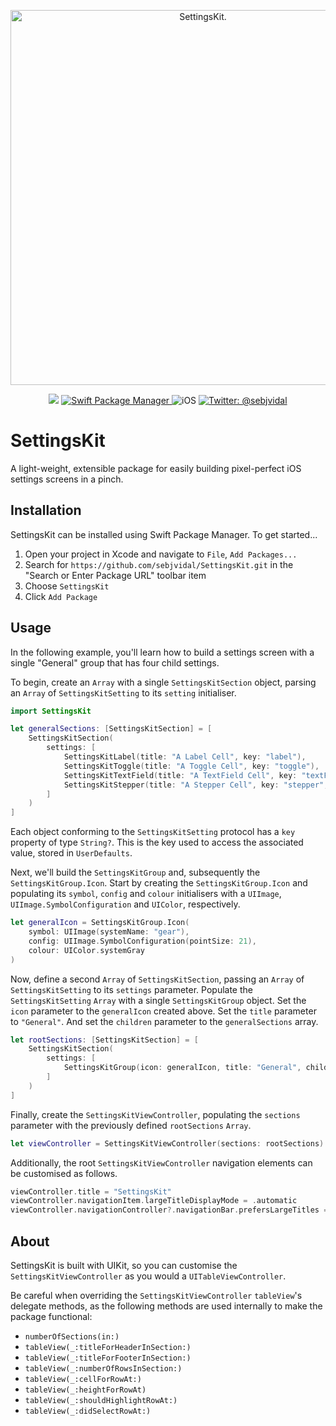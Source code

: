 <p align="center">
    <picture>
        <source media="(prefers-color-scheme: dark)" srcset="https://github.com/sebjvidal/SettingsKit/blob/main/Images/SettingsKit-Dark.png">
        <source media="(prefers-color-scheme: light)" srcset="https://github.com/sebjvidal/SettingsKit/blob/main/Images/SettingsKit-Light.png">
        <img alt="SettingsKit." src="https://github.com/sebjvidal/SettingsKit/blob/main/Images/SettingsKit-Light.png" width="600">
    </picture>
</p>

<p align="center">
    <img src="https://img.shields.io/badge/Swift-5.7-orange.svg" />
    <a href="https://swift.org/package-manager">
        <img src="https://img.shields.io/badge/spm-compatible-brightgreen.svg?style=flat" alt="Swift Package Manager" />
    </a>
     <img src="https://img.shields.io/badge/platforms-iOS, iPadOS-brightgreen.svg?style=flat" alt="iOS" />
    <a href="https://twitter.com/johnsundell">
        <img src="https://img.shields.io/badge/twitter-@sebjvidal-blue.svg?style=flat" alt="Twitter: @sebjvidal" />
    </a>
</p>

# SettingsKit

A light-weight, extensible package for easily building pixel-perfect iOS settings screens in a pinch.

## Installation
SettingsKit can be installed using Swift Package Manager. To get started...
1. Open your project in Xcode and navigate to `File`, `Add Packages...`
2. Search for `https://github.com/sebjvidal/SettingsKit.git` in the "Search or Enter Package URL" toolbar item
3. Choose `SettingsKit`
4. Click `Add Package`

## Usage
In the following example, you'll learn how to build a settings screen with a single "General" group that has four child settings.

To begin, create an `Array` with a single `SettingsKitSection` object, parsing an `Array` of `SettingsKitSetting` to its `setting` initialiser.

```swift
import SettingsKit

let generalSections: [SettingsKitSection] = [
    SettingsKitSection(
        settings: [
            SettingsKitLabel(title: "A Label Cell", key: "label"),
            SettingsKitToggle(title: "A Toggle Cell", key: "toggle"),
            SettingsKitTextField(title: "A TextField Cell", key: "textField"),
            SettingsKitStepper(title: "A Stepper Cell", key: "stepper", min: 0, max: 10)
        ]
    )
]
```
Each object conforming to the `SettingsKitSetting` protocol has a `key` property of type `String?`. This is the key used to access the associated value, stored in `UserDefaults`.

Next, we'll build the `SettingsKitGroup` and, subsequently the `SettingsKitGroup.Icon`. Start by creating the `SettingsKitGroup.Icon` and populating its `symbol`, `config` and `colour` initialisers with a `UIImage`, `UIImage.SymbolConfiguration` and `UIColor`, respectively.

```swift
let generalIcon = SettingsKitGroup.Icon(
    symbol: UIImage(systemName: "gear"),
    config: UIImage.SymbolConfiguration(pointSize: 21),
    colour: UIColor.systemGray
)
```

Now, define a second `Array` of `SettingsKitSection`, passing an `Array` of `SettingsKitSetting` to its `settings` parameter. Populate the `SettingsKitSetting` `Array` with a single `SettingsKitGroup` object. Set the `icon` parameter to the `generalIcon` created above. Set the `title` parameter to `"General"`. And set the `children` parameter to the `generalSections` array.
```swift
let rootSections: [SettingsKitSection] = [
    SettingsKitSection(
        settings: [
            SettingsKitGroup(icon: generalIcon, title: "General", children: generalSections)
        ]
    )
]
```

Finally, create the `SettingsKitViewController`, populating the `sections` parameter with the previously defined `rootSections` `Array`.
```swift
let viewController = SettingsKitViewController(sections: rootSections)
```

Additionally, the root `SettingsKitViewController` navigation elements can be customised as follows.
```swift
viewController.title = "SettingsKit"
viewController.navigationItem.largeTitleDisplayMode = .automatic
viewController.navigationController?.navigationBar.prefersLargeTitles = true
```

## About
SettingsKit is built with UIKit, so you can customise the `SettingsKitViewController` as you would a `UITableViewController`.

Be careful when overriding the `SettingsKitViewController` `tableView`'s delegate methods, as the following methods are used internally to make the package functional: 
- `numberOfSections(in:)`
- `tableView(_:titleForHeaderInSection:)`
- `tableView(_:titleForFooterInSection:)`
- `tableView(_:numberOfRowsInSection:)`
- `tableView(_:cellForRowAt:)`
- `tableView(_:heightForRowAt)`
- `tableView(_:shouldHighlightRowAt:)`
- `tableView(_:didSelectRowAt:)`
